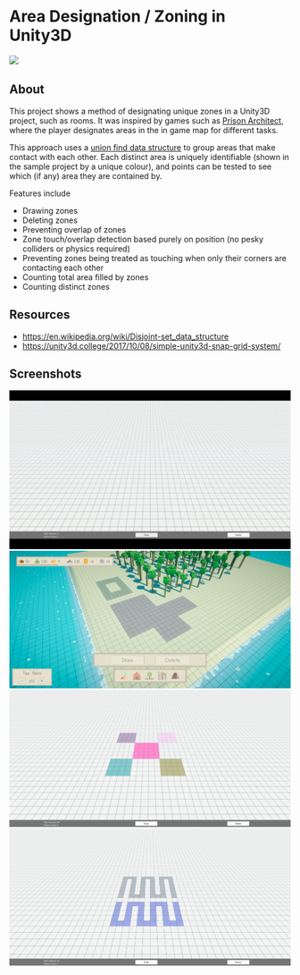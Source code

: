 # Area Designation / Zoning in Unity3D

![](https://github.com/w-parsons/unity3d-zoning/blob/main/media/ingame.gif)

## About
This project shows a method of designating unique zones in a Unity3D project, such as rooms. It was inspired by games such as [Prison Architect](https://prisonarchitect.paradoxwikis.com/Room), where the player designates areas in the in game map for different tasks.

This approach uses a [union find data structure](https://en.wikipedia.org/wiki/Disjoint-set_data_structure) to group areas that make contact with each other. Each distinct area is uniquely identifiable (shown in the sample project by a unique colour), and points can be tested to see which (if any) area they are contained by.

Features include
- Drawing zones
- Deleting zones
- Preventing overlap of zones
- Zone touch/overlap detection based purely on position (no pesky colliders or physics required)
- Preventing zones being treated as touching when only their corners are contacting each other
- Counting total area filled by zones
- Counting distinct zones

## Resources
- https://en.wikipedia.org/wiki/Disjoint-set_data_structure
- https://unity3d.college/2017/10/08/simple-unity3d-snap-grid-system/

## Screenshots
![](https://github.com/w-parsons/unity3d-zoning/blob/main/media/sampleproject.gif)
![](https://github.com/w-parsons/unity3d-zoning/blob/main/media/ingamescreenshot.png)
![](https://github.com/w-parsons/unity3d-zoning/blob/main/media/screen1.png)
![](https://github.com/w-parsons/unity3d-zoning/blob/main/media/screen2.png)
